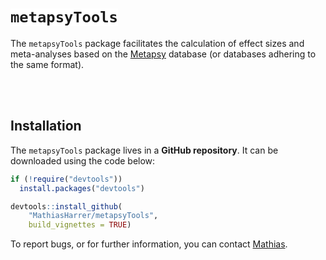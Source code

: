 <h1>
  <code style="background: white;">metapsyTools</code>
</h1>


The `metapsyTools` package facilitates the calculation of effect sizes and meta-analyses based on the [Metapsy](https://www.metapsy.org) database (or databases adhering to the same format).

<br></br>

## Installation

The `metapsyTools` package lives in a **GitHub repository**. It can be downloaded using the code below:

```r
if (!require("devtools"))
  install.packages("devtools")

devtools::install_github(
    "MathiasHarrer/metapsyTools",
    build_vignettes = TRUE)
```

To report bugs, or for further information, you can contact [Mathias](mailto:mathias.h.harrer@gmail.com).

<br></br>

<br></br>

